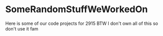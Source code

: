 # SomeRandomStuffWeWorkedOn
Here is some of our code projects for 2915
BTW I don't own all of this so don't use it fam
